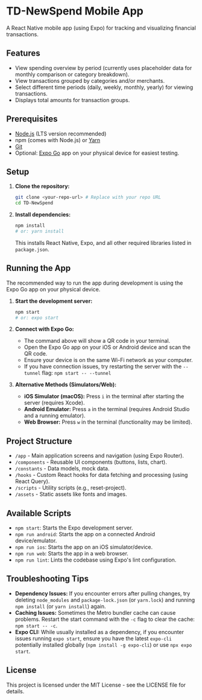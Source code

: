 # TD-NewSpend Mobile App

A React Native mobile app (using Expo) for tracking and visualizing financial transactions.

## Features

- View spending overview by period (currently uses placeholder data for monthly comparison or category breakdown).
- View transactions grouped by categories and/or merchants.
- Select different time periods (daily, weekly, monthly, yearly) for viewing transactions.
- Displays total amounts for transaction groups.

## Prerequisites

- [Node.js](https://nodejs.org/) (LTS version recommended)
- npm (comes with Node.js) or [Yarn](https://yarnpkg.com/)
- [Git](https://git-scm.com/)
- Optional: [Expo Go](https://expo.dev/client) app on your physical device for easiest testing.

## Setup

1.  **Clone the repository:**
    ```bash
    git clone <your-repo-url> # Replace with your repo URL
    cd TD-NewSpend
    ```

2.  **Install dependencies:**
    ```bash
    npm install
    # or: yarn install
    ```
    This installs React Native, Expo, and all other required libraries listed in `package.json`.

## Running the App

The recommended way to run the app during development is using the Expo Go app on your physical device.

1.  **Start the development server:**
    ```bash
    npm start
    # or: expo start
    ```

2.  **Connect with Expo Go:**
    - The command above will show a QR code in your terminal.
    - Open the Expo Go app on your iOS or Android device and scan the QR code.
    - Ensure your device is on the same Wi-Fi network as your computer.
    - If you have connection issues, try restarting the server with the `--tunnel` flag: `npm start -- --tunnel`

3.  **Alternative Methods (Simulators/Web):**
    - **iOS Simulator (macOS):** Press `i` in the terminal after starting the server (requires Xcode).
    - **Android Emulator:** Press `a` in the terminal (requires Android Studio and a running emulator).
    - **Web Browser:** Press `w` in the terminal (functionality may be limited).

## Project Structure

- `/app` - Main application screens and navigation (using Expo Router).
- `/components` - Reusable UI components (buttons, lists, chart).
- `/constants` - Data models, mock data.
- `/hooks` - Custom React hooks for data fetching and processing (using React Query).
- `/scripts` - Utility scripts (e.g., reset-project).
- `/assets` - Static assets like fonts and images.

## Available Scripts

- `npm start`: Starts the Expo development server.
- `npm run android`: Starts the app on a connected Android device/emulator.
- `npm run ios`: Starts the app on an iOS simulator/device.
- `npm run web`: Starts the app in a web browser.
- `npm run lint`: Lints the codebase using Expo's lint configuration.

## Troubleshooting Tips

- **Dependency Issues:** If you encounter errors after pulling changes, try deleting `node_modules` and `package-lock.json` (or `yarn.lock`) and running `npm install` (or `yarn install`) again.
- **Caching Issues:** Sometimes the Metro bundler cache can cause problems. Restart the start command with the `-c` flag to clear the cache: `npm start -- -c`.
- **Expo CLI:** While usually installed as a dependency, if you encounter issues running `expo start`, ensure you have the latest `expo-cli` potentially installed globally (`npm install -g expo-cli`) or use `npx expo start`.

## License

This project is licensed under the MIT License - see the LICENSE file for details.
